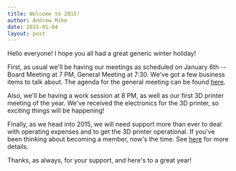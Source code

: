 ```yaml
---
title: Welcome to 2015!
author: Andrew Mike
date: 2015-01-04
layout: post
---
```


Hello everyone! I hope you all had a great generic winter holiday!

First, as usual we'll be having our meetings as scheduled on January 6th -- Board Meeting at 7 PM, General Meeting at 7:30. We've got a few business items to talk about. The agenda for the general meeting can be found [here](http://wiki.hacksburg.org/meetings:meeting_agenda_and_minutes_for_2015-01-06).

Also, we'll be having a work session at 8 PM, as well as our first 3D printer meeting of the year. We've received the electronics for the 3D printer, so exciting things will be happening!

Finally, as we head into 2015, we will need support more than ever to deal with operating expenses and to get the 3D printer operational. If you've been thinking about becoming a member, now's the time. See [here](http://wiki.hacksburg.org/membership_steps) for more details.

Thanks, as always, for your support, and here's to a great year!
